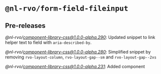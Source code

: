 # `@nl-rvo/form-field-fileinput`

## Pre-releases

*@nl-rvo/component-library-css@1.0.0-alpha.290*:
Updated snippet to link helper text to field with `aria-described-by`.

*@nl-rvo/component-library-css@1.0.0-alpha.280*:
Simplified snippet by removing `rvo-layout-column`, `rvo-layout-gap--sm` and `rvo-layout-gap--2xs`

*@nl-rvo/component-library-css@1.0.0-alpha.231*:
Added component